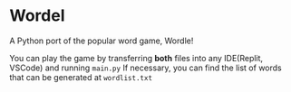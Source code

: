 # Wordel
A Python port of the popular word game, Wordle!

You can play the game by transferring **both** files into any IDE(Replit, VSCode) and running <code>main.py</code>
If necessary, you can find the list of words that can be generated at <code>wordlist.txt</code>
